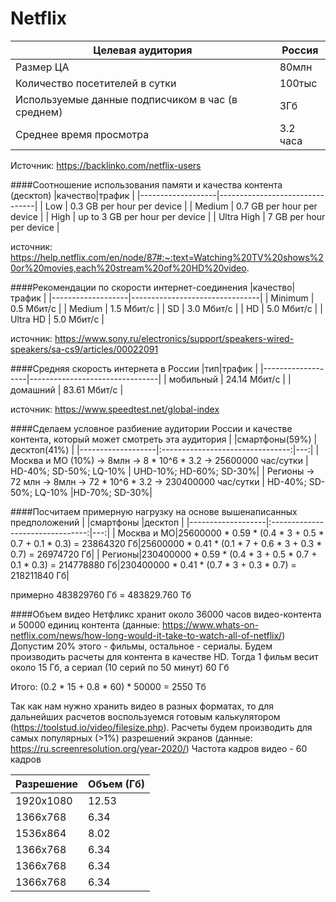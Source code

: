 # Netflix



| Целевая аудитория                                 | Россия |
|---------------------------------------------------|--------|
| Размер ЦА                                         | 80млн  |
| Количество посетителей в сутки                    | 100тыс |
| Используемые данные подписчиком в час (в среднем) | 3Гб    |
| Среднее время просмотра | 3.2 часа    |

Источник: https://backlinko.com/netflix-users

####Соотношение использования памяти и качества контента (десктоп)
|качество|трафик                          | 
|-------------------|--------------------------------|
| Low               | 0.3 GB per hour per device     |
| Medium            | 0.7 GB per hour per device     |
| High              | up to 3 GB per hour per device |
| Ultra High        | 7 GB per hour per device       |

источник: https://help.netflix.com/en/node/87#:~:text=Watching%20TV%20shows%20or%20movies,each%20stream%20of%20HD%20video.

####Рекомендации по скорости интернет-соединения
|качество|трафик                          | 
|-------------------|--------------------------------|
| Minimum               | 0.5 Мбит/с     |
| Medium            | 1.5 Мбит/с     |
| SD              | 3.0 Мбит/с |
| HD        | 5.0 Мбит/с       |
| Ultra HD        | 5.0 Мбит/с       |

источник: https://www.sony.ru/electronics/support/speakers-wired-speakers/sa-cs9/articles/00022091

####Средняя скорость интернета в России
|тип|трафик                          | 
|-------------------|--------------------------------|
| мобильный               | 24.14 Мбит/с     |
| домашний            | 83.61 Мбит/с     |

источник: https://www.speedtest.net/global-index

####Сделаем условное разбиение аудитории России и качестве контента, который может смотреть эта аудитория
| |смартфоны(59%)               |десктоп(41%)   |
|-------------------|:--------------------------------:|---:|
| Москва и МО (10%) -> 8млн -> 8 * 10^6 * 3.2 -> 25600000 час/сутки               | HD-40%; SD-50%; LQ-10%     | UHD-10%; HD-60%; SD-30%|
| Регионы -> 72 млн -> 8млн -> 72 * 10^6 * 3.2 -> 230400000 час/сутки            | HD-40%; SD-50%; LQ-10%     |HD-70%; SD-30%|

####Посчитаем примерную нагрузку на основе вышенаписанных предположений
| |смартфоны               |десктоп   |
|-------------------|:--------------------------------:|---:|
| Москва и МО|25600000 * 0.59 * (0.4 * 3 + 0.5 * 0.7 + 0.1 * 0.3) = 23864320 Гб|25600000 * 0.41 * (0.1 * 7 + 0.6 * 3 + 0.3 * 0.7) = 26974720 Гб|
| Регионы|230400000 * 0.59 * (0.4 * 3 + 0.5 * 0.7 + 0.1 * 0.3) = 214778880 Гб|230400000 * 0.41 * (0.7 * 3 + 0.3 * 0.7) = 218211840 Гб|

примерно 483829760 Гб = 483829.760 Тб

####Объем видео
Нетфликс хранит около 36000 часов видео-контента и 50000 единиц контента (данные: https://www.whats-on-netflix.com/news/how-long-would-it-take-to-watch-all-of-netflix/)
Допустим 20% этого - фильмы, остальное - сериалы. Будем производить расчеты для контента в качестве HD. Тогда 1 фильм весит около 15 Гб, а сериал (10 серий по 50 минут) 60 Гб

Итого: (0.2 * 15 + 0.8 * 60) * 50000 = 2550 Тб

Так как нам нужно хранить видео в разных форматах, то для дальнейших расчетов воспользуемся готовым калькулятором (https://toolstud.io/video/filesize.php).
Расчеты будем производить для самых популярных (>1%) разрешений экранов (данные: https://ru.screenresolution.org/year-2020/)
Частота кадров видео - 60 кадров

| Разрешение | Объем (Гб) | 
|------------|------------|
| 1920х1080  | 12.53      |
| 1366х768   | 6.34       |
| 1536х864   | 8.02       |
| 1366х768   | 6.34       |
| 1366х768   | 6.34       |
| 1366х768   | 6.34       |
